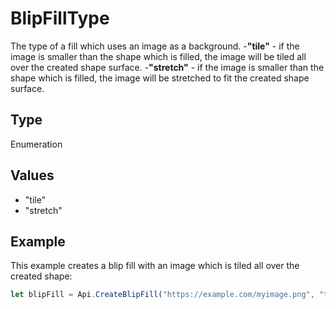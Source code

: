 # BlipFillType

The type of a fill which uses an image as a background.
-**"tile"** - if the image is smaller than the shape which is filled, the image will be tiled all over the created shape surface.
-**"stretch"** - if the image is smaller than the shape which is filled, the image will be stretched to fit the created shape surface.

## Type

Enumeration

## Values

- "tile"
- "stretch"


## Example

This example creates a blip fill with an image which is tiled all over the created shape:

```javascript editor-docx
let blipFill = Api.CreateBlipFill("https://example.com/myimage.png", "tile");
```
